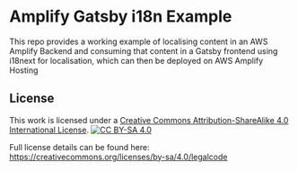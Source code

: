 # Amplify Gatsby i18n Example

This repo provides a working example of localising content in an AWS Amplify Backend and consuming that content in a Gatsby frontend using i18next for localisation, which can then be deployed on AWS Amplify Hosting

## License
This work is licensed under a [Creative Commons Attribution-ShareAlike 4.0 International License][cc-by-sa].
[![CC BY-SA 4.0][cc-by-sa-image]][cc-by-sa]

[cc-by-sa]: https://creativecommons.org/licenses/by-sa/4.0/
[cc-by-sa-image]: https://licensebuttons.net/l/by-sa/4.0/88x31.png

Full license details can be found here: https://creativecommons.org/licenses/by-sa/4.0/legalcode